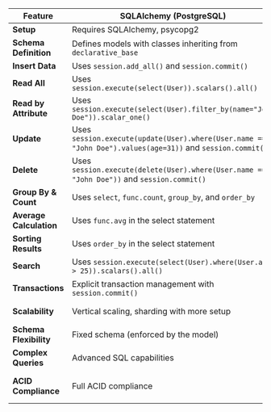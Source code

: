 | Feature                    | SQLAlchemy (PostgreSQL)                                              | MongoEngine (MongoDB)                                       |
|----------------------------|----------------------------------------------------------------------|-------------------------------------------------------------|
| **Setup**                  | Requires SQLAlchemy, psycopg2                                        | Requires MongoEngine                                        |
| **Schema Definition**      | Defines models with classes inheriting from `declarative_base`       | Defines documents with classes inheriting from `me.Document`|
| **Insert Data**            | Uses `session.add_all()` and `session.commit()`                      | Uses `user.save()`                                          |
| **Read All**               | Uses `session.execute(select(User)).scalars().all()`                 | Uses `User.objects()`                                       |
| **Read by Attribute**      | Uses `session.execute(select(User).filter_by(name="John Doe")).scalar_one()` | Uses `User.objects(name="John Doe").first()`                |
| **Update**                 | Uses `session.execute(update(User).where(User.name == "John Doe").values(age=31))` and `session.commit()` | Uses `specific_user.update(set__age=31)`                     |
| **Delete**                 | Uses `session.execute(delete(User).where(User.name == "John Doe"))` and `session.commit()` | Uses `specific_user.delete()`                               |
| **Group By & Count**       | Uses `select`, `func.count`, `group_by`, and `order_by`              | Uses `$group` and `$sum` in an aggregation pipeline         |
| **Average Calculation**    | Uses `func.avg` in the select statement                              | Uses `$avg` in an aggregation pipeline                      |
| **Sorting Results**        | Uses `order_by` in the select statement                              | Uses `$sort` in the aggregation pipeline                    |
| **Search**                 | Uses `session.execute(select(User).where(User.age > 25)).scalars().all()` | Uses `User.objects(age__gt=25)`                             |
| **Transactions**           | Explicit transaction management with `session.commit()`              | Atomic operations within document level                     |
| **Scalability**            | Vertical scaling, sharding with more setup                           | Horizontal scaling (sharding) natively supported            |
| **Schema Flexibility**     | Fixed schema (enforced by the model)                                 | Schema-less or flexible schema                              |
| **Complex Queries**        | Advanced SQL capabilities                                            | Limited compared to SQL, but powerful for document queries  |
| **ACID Compliance**        | Full ACID compliance                                                 | Limited to single document transactions, multi-document in recent versions |
